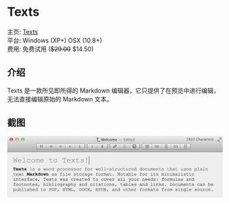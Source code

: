 Texts
====

主页: [Texts](http://www.texts.io/)  
平台: Windows (XP+)  OSX (10.8+)  
费用: 免费试用 (~~$29.00~~ $14.50)

介绍
----

Texts 是一款所见即所得的 Markdown 编辑器，它只提供了在预览中进行编辑，无法直接编辑原始的 Markdown 文本。

截图
----

![texts](images/texts.png)
